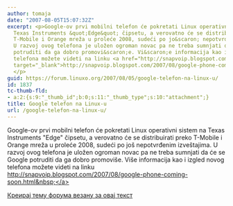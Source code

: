 ```yaml
---
author: tomaja
date: "2007-08-05T15:07:32Z"
excerpt: <p>Google-ov prvi mobilni telefon će pokretati Linux operativni sistem na
  Texas Instruments &quot;Edge&quot; čipsetu, a verovatno će se distribuirati preko
  T-Mobile i Orange mreža u proleće 2008, sudeći po jo&scaron; nepotvrđenim izve&scaron;tajima.
  U razvoj ovog telefona je uložen ogroman novac pa ne treba sumnjati da će se Google
  potruditi da ga dobro promovi&scaron;e. Vi&scaron;e informacija kao i izgled novog
  telefona možete videti na linku <a href="http://snapvoip.blogspot.com/2007/08/google-phone-coming-soon.html"
  target="_blank">http://snapvoip.blogspot.com/2007/08/google-phone-coming-soon.html&nbsp;</a>
  </p>
guid: https://forum.linuxo.org/2007/08/05/google-telefon-na-linux-u/
id: 1837
tc-thumb-fld:
- a:2:{s:9:"_thumb_id";b:0;s:11:"_thumb_type";s:10:"attachment";}
title: Google telefon na Linux-u
url: /google-telefon-na-linux-u/
---
```

Google-ov prvi mobilni telefon će pokretati Linux operativni sistem na Texas Instruments "Edge" čipsetu, a verovatno će se distribuirati preko T-Mobile i Orange mreža u proleće 2008, sudeći po jo&scaron; nepotvrđenim izve&scaron;tajima. U razvoj ovog telefona je uložen ogroman novac pa ne treba sumnjati da će se Google potruditi da ga dobro promovi&scaron;e. Vi&scaron;e informacija kao i izgled novog telefona možete videti na linku <a href="http://snapvoip.blogspot.com/2007/08/google-phone-coming-soon.html" target="_blank">http://snapvoip.blogspot.com/2007/08/google-phone-coming-soon.html&nbsp;</a> 

<!--break-->

[Креирај тему форума везану за овај текст](https://linuxo.org/nova-tema-na-forumu/?se_pid=1837)
